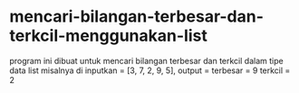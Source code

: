 # mencari-bilangan-terbesar-dan-terkcil-menggunakan-list
program ini dibuat untuk mencari bilangan terbesar dan terkcil dalam tipe data list misalnya di inputkan = [3, 7, 2, 9, 5], output = terbesar = 9 terkcil = 2
